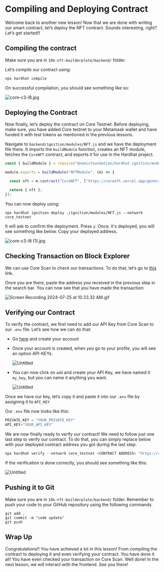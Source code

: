 # Compiling and Deploying Contract

Welcome back to another new lesson! Now that we are done with writing our smart contract, let’s deploy the NFT contract. Sounds interesting, right? Let’s get started!! 

## Compiling the contract

Make sure you are in `10k-nft-boilderplate/backend/` folder.

Let’s compile our contract using:

```jsx
npx hardhat compile
```

On successful compilation, you should see something like so: 

![core-c3-l8.jpg](https://github.com/0xmetaschool/Learning-Projects/blob/main/assests_for_all/Core%20C3%2010k%20NFT%20Images/Lesson%208%20Compiling%20and%20Deploying%20Contract/core-c3-l8.jpg?raw=true)

## Deploying the Contract

Now finally, let’s deploy the contract on Core Testnet. Before deploying, make sure, you have added Core testnet to your Metamask wallet and have funded it with test tokens as mentioned in the previous lessons. 

Navigate to `backend/ignition/modules/NFT.js` and we have the deployment file there. It imports the `buildModule` function, creates an NFT module, fetches the `CoreNFT` contract, and exports it for use in the Hardhat project.

```jsx
const { buildModule } = require("@nomicfoundation/hardhat-ignition/modules");

module.exports = buildModule("NFTModule", (m) => {

  const nft = m.contract("CoreNFT", ["https://corenft.vercel.app/generated_metadata/"]);

  return { nft };
});
```

You can now deploy using:

```solidity
npx hardhat ignition deploy ./ignition/modules/NFT.js --network core_testnet
```

It will ask to confirm the deployment. Press `y`. Once, it's deployed, you will see something like below. Copy your deployed address.

![core-c3-l8 (1).jpg](https://github.com/0xmetaschool/Learning-Projects/blob/main/assests_for_all/Core%20C3%2010k%20NFT%20Images/Lesson%208%20Compiling%20and%20Deploying%20Contract/core-c3-l8_(1).jpg?raw=true)

## Checking Transaction on Block Explorer

We can use Core Scan to check our transactions. To do that, let’s go to [this](https://scan.test.btcs.network/) link.

Once you are there, paste the address you received in the previous step in the search bar. You can now see that you have made the transaction: 

![Screen Recording 2024-07-25 at 10.33.32 AM.gif](https://github.com/0xmetaschool/Learning-Projects/blob/main/assests_for_all/Core%20C3%2010k%20NFT%20Images/Lesson%208%20Compiling%20and%20Deploying%20Contract/Screen_Recording_2024-07-25_at_10.33.32_AM.gif?raw=true)

## Verifying our Contract

To verify the contract, we first need to add our API Key from Core Scan to our `.env` file. Let’s see how we can do that:

- Go [here](https://scan.test.btcs.network/) and create your account
- Once your account is created, when you go to your profile, you will see an option API-KEYs.

  ![Untitled](https://github.com/0xmetaschool/Learning-Projects/blob/main/assests_for_all/Core%20C3%2010k%20NFT%20Images/Lesson%208%20Compiling%20and%20Deploying%20Contract/Untitled.png?raw=true)

- You can now click on `add` and create your API Key, we have named it `my_key`, but you can name it anything you want.

  ![Untitled](https://github.com/0xmetaschool/Learning-Projects/blob/main/assests_for_all/Core%20C3%2010k%20NFT%20Images/Lesson%208%20Compiling%20and%20Deploying%20Contract/Untitled%201.png?raw=true)

Once we have our key, let’s copy it and paste it into our `.env` file by assigning it to `API_KEY`

Our `.env` file now looks like this:

```jsx
PRIVATE_KEY = "YOUR_PRIVATE_KEY"
API_KEY="YOUR_API_KEY"
```

We are now finally ready to verify our contract! We need to follow just one last step to verify our contract. To do that, you can simply replace <CONTRACT ADDRESS> below with your deployed contract address you got during the last step: 

```jsx
npx hardhat verify --network core_testnet <CONTRACT ADDRESS> "https://corenft.vercel.app/generated_metadata/"
```

If the verification is done correctly, you should see something like this: 

![Untitled](https://github.com/0xmetaschool/Learning-Projects/blob/main/assests_for_all/Core%20C3%2010k%20NFT%20Images/Lesson%208%20Compiling%20and%20Deploying%20Contract/Untitled%202.png?raw=true)

## Pushing it to Git

Make sure you are in `10k-nft-boilderplate/backend/` folder. Remember to push your code to your GitHub repository using the following commands. 

```solidity
git add .
git commit -m "code update"
git push
```

## Wrap Up

Congratulations!! You have achieved a lot in this lesson! From compiling the contract to deploying it and even verifying your contract. You have done it all! You have even checked your transaction on Core Scan. Well done! In the next lesson, we will interact with the frontend. See you there!